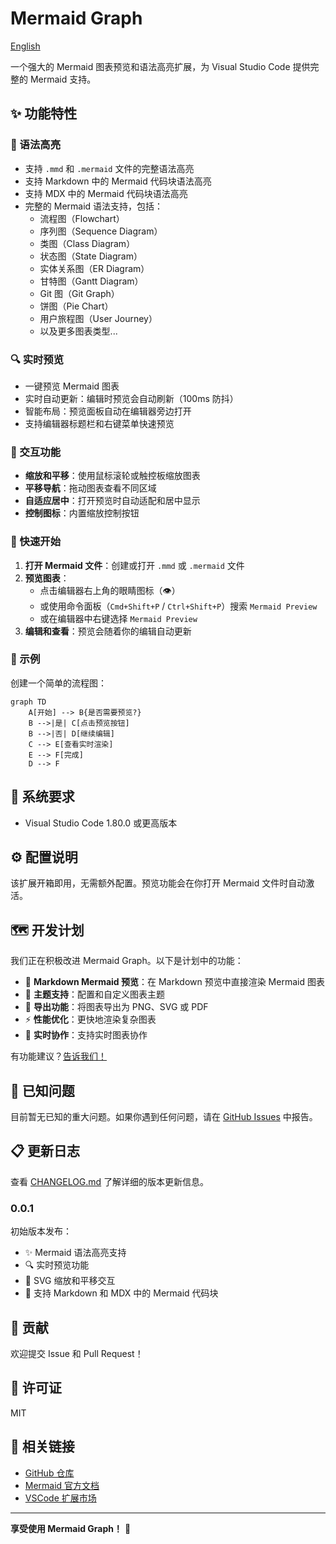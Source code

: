 # Mermaid Graph

[English](./README.md)

一个强大的 Mermaid 图表预览和语法高亮扩展，为 Visual Studio Code 提供完整的 Mermaid 支持。

## ✨ 功能特性

### 🎨 语法高亮

- 支持 `.mmd` 和 `.mermaid` 文件的完整语法高亮
- 支持 Markdown 中的 Mermaid 代码块语法高亮
- 支持 MDX 中的 Mermaid 代码块语法高亮
- 完整的 Mermaid 语法支持，包括：
  - 流程图（Flowchart）
  - 序列图（Sequence Diagram）
  - 类图（Class Diagram）
  - 状态图（State Diagram）
  - 实体关系图（ER Diagram）
  - 甘特图（Gantt Diagram）
  - Git 图（Git Graph）
  - 饼图（Pie Chart）
  - 用户旅程图（User Journey）
  - 以及更多图表类型...

### 🔍 实时预览

- 一键预览 Mermaid 图表
- 实时自动更新：编辑时预览会自动刷新（100ms 防抖）
- 智能布局：预览面板自动在编辑器旁边打开
- 支持编辑器标题栏和右键菜单快速预览

### 🎯 交互功能

- **缩放和平移**：使用鼠标滚轮或触控板缩放图表
- **平移导航**：拖动图表查看不同区域
- **自适应居中**：打开预览时自动适配和居中显示
- **控制图标**：内置缩放控制按钮

### 🚀 快速开始

1. **打开 Mermaid 文件**：创建或打开 `.mmd` 或 `.mermaid` 文件
2. **预览图表**：
   - 点击编辑器右上角的眼睛图标（👁️）
   - 或使用命令面板（`Cmd+Shift+P` / `Ctrl+Shift+P`）搜索 `Mermaid Preview`
   - 或在编辑器中右键选择 `Mermaid Preview`
3. **编辑和查看**：预览会随着你的编辑自动更新

### 📝 示例

创建一个简单的流程图：

```mermaid
graph TD
    A[开始] --> B{是否需要预览?}
    B -->|是| C[点击预览按钮]
    B -->|否| D[继续编辑]
    C --> E[查看实时渲染]
    E --> F[完成]
    D --> F
```

## 🔧 系统要求

- Visual Studio Code 1.80.0 或更高版本

## ⚙️ 配置说明

该扩展开箱即用，无需额外配置。预览功能会在你打开 Mermaid 文件时自动激活。

## 🗺️ 开发计划

我们正在积极改进 Mermaid Graph。以下是计划中的功能：

- 🚀 **Markdown Mermaid 预览**：在 Markdown 预览中直接渲染 Mermaid 图表
- 🎨 **主题支持**：配置和自定义图表主题
- 💾 **导出功能**：将图表导出为 PNG、SVG 或 PDF
- ⚡ **性能优化**：更快地渲染复杂图表
- 🔄 **实时协作**：支持实时图表协作

有功能建议？[告诉我们！](https://github.com/JsonLee12138/mmdx/issues)

## 🐛 已知问题

目前暂无已知的重大问题。如果你遇到任何问题，请在 [GitHub Issues](https://github.com/JsonLee12138/mmdx/issues) 中报告。

## 📋 更新日志

查看 [CHANGELOG.md](CHANGELOG.md) 了解详细的版本更新信息。

### 0.0.1

初始版本发布：
- ✨ Mermaid 语法高亮支持
- 🔍 实时预览功能
- 🎯 SVG 缩放和平移交互
- 📝 支持 Markdown 和 MDX 中的 Mermaid 代码块

## 🤝 贡献

欢迎提交 Issue 和 Pull Request！

## 📄 许可证

MIT

## 🔗 相关链接

- [GitHub 仓库](https://github.com/JsonLee12138/mmdx)
- [Mermaid 官方文档](https://mermaid.js.org/)
- [VSCode 扩展市场](https://marketplace.visualstudio.com/)

---

**享受使用 Mermaid Graph！** 🎉

